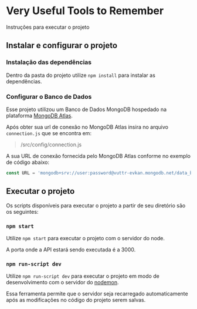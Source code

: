 # Very Useful Tools to Remember

Instruções para executar o projeto

## Instalar e configurar o projeto

### Instalação das dependências

Dentro da pasta do projeto utilize `npm install` para instalar as dependências.

### Configurar o Banco de Dados

Esse projeto utilizou um Banco de Dados MongoDB hospedado na plataforma [MongoDB Atlas](https://www.mongodb.com/cloud/atlas).

Após obter sua url de conexão no MongoDB Atlas insira no arquivo `connection.js` que se encontra em:

> /src/config/connection.js

A sua URL de conexão fornecida pelo MongoDB Atlas conforme no exemplo de código abaixo:

```javascript
const URL = 'mongodb+srv://user:password@vuttr-evkan.mongodb.net/data_base';
```

## Executar o projeto

Os scripts disponíveis para executar o projeto a partir de seu diretório são os seguintes:

### `npm start`

Utilize `npm start` para executar o projeto com o servidor do node.

A porta onde a API estará sendo executada é a 3000.

### `npm run-script dev`

Utilize `npm run-script dev` para executar o projeto em modo de desenvolvimento com o servidor do [nodemon](https://nodemon.io/).

Essa ferramenta permite que o servidor seja recarregado automaticamente após as modificações no código do projeto serem salvas.

